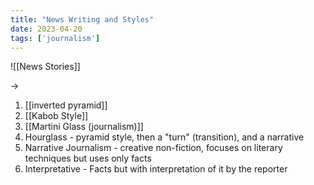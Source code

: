 ```yaml
---
title: "News Writing and Styles"
date: 2023-04-20
tags: ['journalism']
---
```


![[News Stories]]


-> 
1) [[inverted pyramid]]
2) [[Kabob Style]]
3) [[Martini Glass (journalism)]]
4) Hourglass - pyramid style, then a "turn" (transition), and a narrative 
5) Narrative Journalism - creative non-fiction, focuses on literary techniques but uses only facts
6) Interpretative - Facts but with interpretation of it by the reporter 
